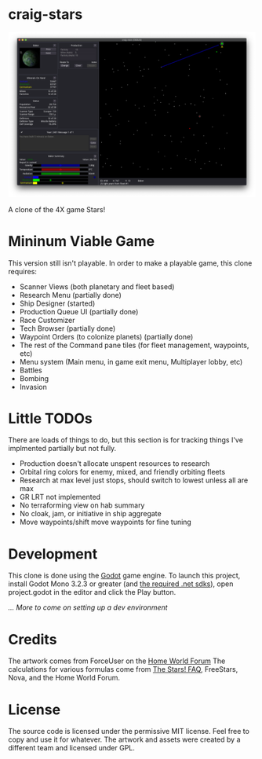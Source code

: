 # craig-stars

![screenshot](docs/screenshots/screenshot.png)

A clone of the 4X game Stars!

# Mininum Viable Game

This version still isn't playable. In order to make a playable game, this clone requires:

- Scanner Views (both planetary and fleet based)
- Research Menu (partially done)
- Ship Designer (started)
- Production Queue UI (partially done)
- Race Customizer
- Tech Browser (partially done)
- Waypoint Orders (to colonize planets) (partially done)
- The rest of the Command pane tiles (for fleet management, waypoints, etc)
- Menu system (Main menu, in game exit menu, Multiplayer lobby, etc)
- Battles
- Bombing
- Invasion

# Little TODOs

There are loads of things to do, but this section is for tracking things I've implmented partially but not fully.

- Production doesn't allocate unspent resources to research
- Orbital ring colors for enemy, mixed, and friendly orbiting fleets
- Research at max level just stops, should switch to lowest unless all are max
- GR LRT not implemented
- No terraforming view on hab summary
- No cloak, jam, or initiative in ship aggregate
- Move waypoints/shift move waypoints for fine tuning

# Development

This clone is done using the [Godot](https://godotengine.org) game engine. To launch this project, install Godot Mono 3.2.3 or greater (and [the required .net sdks](https://docs.godotengine.org/en/stable/getting_started/scripting/c_sharp/c_sharp_basics.html?highlight=mono#setting-up-c-for-godot)), open project.godot in the editor and click the Play button.

_... More to come on setting up a dev environment_

# Credits

The artwork comes from ForceUser on the [Home World Forum](https://starsautohost.org/sahforum2/index.php?t=index&rid=479)
The calculations for various formulas come from [The Stars! FAQ](http://starsfaq.com), FreeStars, Nova, and the Home World Forum.

# License

The source code is licensed under the permissive MIT license. Feel free to copy and use it for whatever. The artwork and assets were created by a different team and licensed under GPL.
